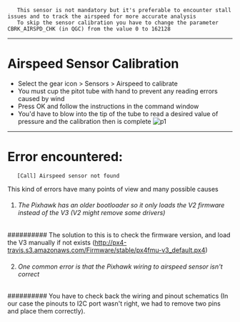 
       This sensor is not mandatory but it's preferable to encounter stall issues and to track the airspeed for more accurate analysis
       To skip the sensor calibration you have to change the parameter CBRK_AIRSPD_CHK (in QGC) from the value 0 to 162128
------------------------------------------------------------------------------------------------------------------------------
# Airspeed Sensor Calibration
* Select the gear icon > Sensors > Airspeed to calibrate
* You must cup the pitot tube with hand to prevent any reading errors caused by wind
* Press OK and follow the instructions in the command window
* You'd have to blow into the tip of the tube to read a desired value of pressure and the calibration then is complete
![p1](https://docs.qgroundcontrol.com/assets/setup/sensors_airspeed.jpg)
-----------------------------------------------------------------------------------------------------------------------------
# Error encountered:
       [Call] Airspeed sensor not found
This kind of errors have many points of view and many possible causes
1. ###### The Pixhawk has an older bootloader so it only loads the V2 firmware instead of the V3 (V2 might remove some drivers)

########## The solution to this is to check the firmware version, and load the V3 manually if not exists (http://px4-travis.s3.amazonaws.com/Firmware/stable/px4fmu-v3_default.px4)

2. ###### One common error is that the Pixhawk wiring to airspeed sensor isn't correct

########## You have to check back the wiring and pinout schematics (In our case the pinouts to I2C port wasn't right, we had to remove two pins and place them correctly).
